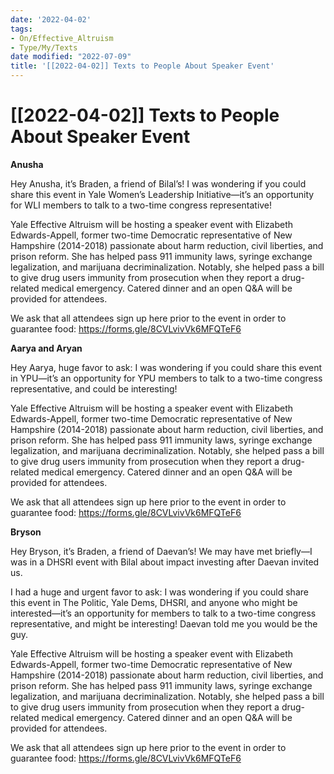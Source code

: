 ```yaml
---
date: '2022-04-02'
tags:
- On/Effective_Altruism
- Type/My/Texts 
date modified: "2022-07-09"
title: '[[2022-04-02]] Texts to People About Speaker Event'
---
```


# [[2022-04-02]] Texts to People About Speaker Event
**Anusha**

Hey Anusha, it’s Braden, a friend of Bilal’s! I was wondering if you could share this event in Yale Women’s Leadership Initiative—it’s an opportunity for WLI members to talk to a two-time congress representative!

Yale Effective Altruism will be hosting a speaker event with Elizabeth Edwards-Appell, former two-time Democratic representative of New Hampshire (2014-2018) passionate about harm reduction, civil liberties, and prison reform. She has helped pass 911 immunity laws, syringe exchange legalization, and marijuana decriminalization. Notably, she helped pass a bill to give drug users immunity from prosecution when they report a drug-related medical emergency. Catered dinner and an open Q&A will be provided for attendees.

We ask that all attendees sign up here prior to the event in order to guarantee food: https://forms.gle/8CVLvivVk6MFQTeF6

**Aarya and Aryan**

Hey Aarya, huge favor to ask: I was wondering if you could share this event in YPU—it’s an opportunity for YPU members to talk to a two-time congress representative, and could be interesting!

Yale Effective Altruism will be hosting a speaker event with Elizabeth Edwards-Appell, former two-time Democratic representative of New Hampshire (2014-2018) passionate about harm reduction, civil liberties, and prison reform. She has helped pass 911 immunity laws, syringe exchange legalization, and marijuana decriminalization. Notably, she helped pass a bill to give drug users immunity from prosecution when they report a drug-related medical emergency. Catered dinner and an open Q&A will be provided for attendees.

We ask that all attendees sign up here prior to the event in order to guarantee food: https://forms.gle/8CVLvivVk6MFQTeF6

**Bryson**

Hey Bryson, it’s Braden, a friend of Daevan’s! We may have met briefly—I was in a DHSRI event with Bilal about impact investing after Daevan invited us.

I had a huge and urgent favor to ask: I was wondering if you could share this event in The Politic, Yale Dems, DHSRI, and anyone who might be interested—it’s an opportunity for members to talk to a two-time congress representative, and might be interesting! Daevan told me you would be the guy.

Yale Effective Altruism will be hosting a speaker event with Elizabeth Edwards-Appell, former two-time Democratic representative of New Hampshire (2014-2018) passionate about harm reduction, civil liberties, and prison reform. She has helped pass 911 immunity laws, syringe exchange legalization, and marijuana decriminalization. Notably, she helped pass a bill to give drug users immunity from prosecution when they report a drug-related medical emergency. Catered dinner and an open Q&A will be provided for attendees.

We ask that all attendees sign up here prior to the event in order to guarantee food: https://forms.gle/8CVLvivVk6MFQTeF6
